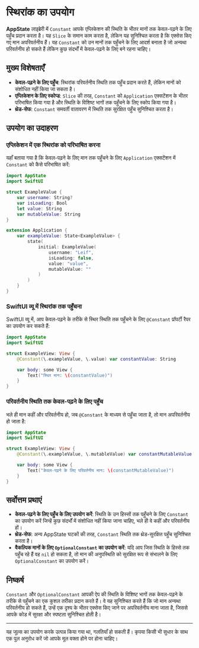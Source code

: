 # स्थिरांक का उपयोग

**AppState** लाइब्रेरी में `Constant` आपके एप्लिकेशन की स्थिति के भीतर मानों तक केवल-पढ़ने के लिए पहुँच प्रदान करता है। यह `Slice` के समान काम करता है, लेकिन यह सुनिश्चित करता है कि एक्सेस किए गए मान अपरिवर्तनीय हैं। यह `Constant` को उन मानों तक पहुँचने के लिए आदर्श बनाता है जो अन्यथा परिवर्तनीय हो सकते हैं लेकिन कुछ संदर्भों में केवल-पढ़ने के लिए बने रहना चाहिए।

## मुख्य विशेषताएँ

- **केवल-पढ़ने के लिए पहुँच**: स्थिरांक परिवर्तनीय स्थिति तक पहुँच प्रदान करते हैं, लेकिन मानों को संशोधित नहीं किया जा सकता है।
- **एप्लिकेशन के लिए स्कोप्ड**: `Slice` की तरह, `Constant` को `Application` एक्सटेंशन के भीतर परिभाषित किया गया है और स्थिति के विशिष्ट भागों तक पहुँचने के लिए स्कोप किया गया है।
- **थ्रेड-सेफ**: `Constant` समवर्ती वातावरण में स्थिति तक सुरक्षित पहुँच सुनिश्चित करता है।

## उपयोग का उदाहरण

### एप्लिकेशन में एक स्थिरांक को परिभाषित करना

यहाँ बताया गया है कि केवल-पढ़ने के लिए मान तक पहुँचने के लिए `Application` एक्सटेंशन में `Constant` को कैसे परिभाषित करें:

```swift
import AppState
import SwiftUI

struct ExampleValue {
    var username: String?
    var isLoading: Bool
    let value: String
    var mutableValue: String
}

extension Application {
    var exampleValue: State<ExampleValue> {
        state(
            initial: ExampleValue(
                username: "Leif",
                isLoading: false,
                value: "value",
                mutableValue: ""
            )
        )
    }
}
```

### SwiftUI व्यू में स्थिरांक तक पहुँचना

SwiftUI व्यू में, आप केवल-पढ़ने के तरीके से स्थिर स्थिति तक पहुँचने के लिए `@Constant` प्रॉपर्टी रैपर का उपयोग कर सकते हैं:

```swift
import AppState
import SwiftUI

struct ExampleView: View {
    @Constant(\.exampleValue, \.value) var constantValue: String

    var body: some View {
        Text("स्थिर मान: \(constantValue)")
    }
}
```

### परिवर्तनीय स्थिति तक केवल-पढ़ने के लिए पहुँच

भले ही मान कहीं और परिवर्तनीय हो, जब `@Constant` के माध्यम से पहुँचा जाता है, तो मान अपरिवर्तनीय हो जाता है:

```swift
import AppState
import SwiftUI

struct ExampleView: View {
    @Constant(\.exampleValue, \.mutableValue) var constantMutableValue: String

    var body: some View {
        Text("केवल-पढ़ने के लिए परिवर्तनीय मान: \(constantMutableValue)")
    }
}
```

## सर्वोत्तम प्रथाएं

- **केवल-पढ़ने के लिए पहुँच के लिए उपयोग करें**: स्थिति के उन हिस्सों तक पहुँचने के लिए `Constant` का उपयोग करें जिन्हें कुछ संदर्भों में संशोधित नहीं किया जाना चाहिए, भले ही वे कहीं और परिवर्तनीय हों।
- **थ्रेड-सेफ**: अन्य AppState घटकों की तरह, `Constant` स्थिति तक थ्रेड-सुरक्षित पहुँच सुनिश्चित करता है।
- **वैकल्पिक मानों के लिए `OptionalConstant` का उपयोग करें**: यदि आप जिस स्थिति के हिस्से तक पहुँच रहे हैं वह `nil` हो सकता है, तो मान की अनुपस्थिति को सुरक्षित रूप से संभालने के लिए `OptionalConstant` का उपयोग करें।

## निष्कर्ष

`Constant` और `OptionalConstant` आपकी ऐप की स्थिति के विशिष्ट भागों तक केवल-पढ़ने के तरीके से पहुँचने का एक कुशल तरीका प्रदान करते हैं। वे यह सुनिश्चित करते हैं कि जो मान अन्यथा परिवर्तनीय हो सकते हैं, उन्हें एक दृश्य के भीतर एक्सेस किए जाने पर अपरिवर्तनीय माना जाता है, जिससे आपके कोड में सुरक्षा और स्पष्टता सुनिश्चित होती है।

---
यह जूल्स का उपयोग करके उत्पन्न किया गया था, गलतियाँ हो सकती हैं। कृपया किसी भी सुधार के साथ एक पुल अनुरोध करें जो आपके मूल वक्ता होने पर होना चाहिए।
